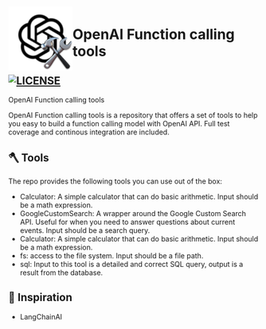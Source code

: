 <img height="129" align="left" src="assets/logo.png" alt="Logo">

# OpenAI Function calling tools

[![LICENSE](https://img.shields.io/github/license/JohannLai/openai-function-calling-tools)](https://github.com/JohannLai/openai-function-calling-tools/blob/main/LICENSE)
---

OpenAI Function calling tools

OpenAI Function calling tools is a repository that offers a set of tools to help you easy to build a function calling model with OpenAI API. Full test coverage and continous integration are included.

## 🪓 Tools
The repo provides the following tools you can use out of the box:
- Calculator: A simple calculator that can do basic arithmetic. Input should be a math expression.
- GoogleCustomSearch: A wrapper around the Google Custom Search API. Useful for when you need to answer questions about current events. Input should be a search query.
- Calculator: A simple calculator that can do basic arithmetic. Input should be a math expression.
- fs: access to the file system. Input should be a file path.
- sql: Input to this tool is a detailed and correct SQL query, output is a result from the database.


## 🌟 Inspiration
- LangChainAI